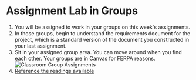 # Assignment Lab in Groups
1. You will be assigned to work in your groups on this week's assignments. 
2. In those groups, begin to understand the requirements document for the project, which is a standard version of the document you constructed in your last assignment. 
3. Sit in your assigned group area. You can move around when you find each other. Your groups are in Canvas for FERPA reasons. 
![Classroom Group Assignments](./rw4-lab/classroom-groups.png)
4. [Reference the readings available](../../../assignments/4-assignment-3-support-files/DesignReadings.md)
